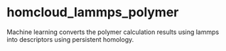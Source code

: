 # homcloud_lammps_polymer
Machine learning converts the polymer calculation results using lammps into descriptors using persistent homology.
